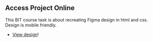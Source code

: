 ## Access Project Online

This BIT course task is about recreating Figma design in html and css. Design is mobile friendly.

-   [View design](https://gymmed.github.io/BIT-Figma-Friday-Challenge-Boots/)!
